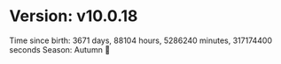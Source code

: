# Version: v10.0.18
Time since birth: 3671 days, 88104 hours, 5286240 minutes, 317174400 seconds
Season: Autumn 🍁
